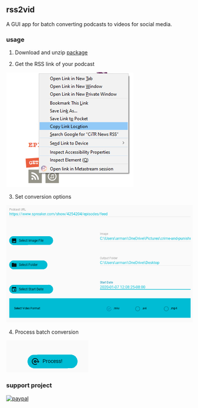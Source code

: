 ## rss2vid

A GUI app for batch converting podcasts to videos for social media.

### usage

1. Download and unzip [package](https://github.com/armanraina/rss2vid/releases/download/v1.0.1-alpha/rss2vid-1.0.1.zip)

2. Get the RSS link of your podcast 

![alt text](/assets/Capture2.PNG "Step One")

3. Set conversion options

![alt text](/assets/Capture3.PNG "Step One")

4. Process batch conversion

![alt text](/assets/Capture4.PNG "Step One")

### support project

[![paypal](https://www.paypalobjects.com/en_US/i/btn/btn_donateCC_LG.gif)](https://www.paypal.com/cgi-bin/webscr?cmd=_s-xclick&hosted_button_id=TJ36BT8CWWEFN&source=url)

